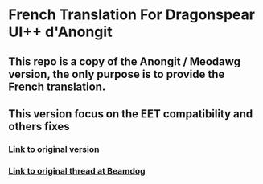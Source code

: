 # French Translation For Dragonspear UI++ d'Anongit




## This repo is a copy of the Anongit / Meodawg version, the only purpose is to provide the French translation.




## This version focus on the EET compatibility and others fixes




### [Link to original version](https://github.com/anongit/DragonspearUI)

### [Link to original thread at Beamdog](https://forums.beamdog.com/discussion/50357/mod-dragonspear-ui-v2-42/p1)



